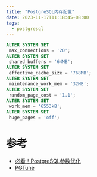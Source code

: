 ```yaml
---
title: "PostgreSQL内存配置"
date: 2023-11-17T11:18:45+08:00
tags:
  - postgresql
---
```


```sql
ALTER SYSTEM SET
 max_connections = '20';
ALTER SYSTEM SET
 shared_buffers = '64MB';
ALTER SYSTEM SET
 effective_cache_size = '768MB';
ALTER SYSTEM SET
 maintenance_work_mem = '32MB';
ALTER SYSTEM SET
 random_page_cost = '1.1';
ALTER SYSTEM SET
 work_mem = '6553kB';
ALTER SYSTEM SET
 huge_pages = 'off';
```

# 参考

- [必看！PostgreSQL参数优化](https://www.modb.pro/db/48129)
- [PGTune](https://pgtune.leopard.in.ua/)
